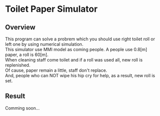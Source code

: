 # Toilet Paper Simulator

## Overview
This program can solve a probrem which you should use right toilet roll or left one by using numerical simulation.  
This simulator use MMI model as coming people. A people use 0.8[m] paper, a roll is 60[m].  
When cleaning staff come toilet and if a roll was used all, new roll is replenished.  
Of cause, paper remain a little, staff don't replace.  
And, people who can NOT wipe his hip cry for help, as a result, new roll is set.

## Result
Comming soon...
